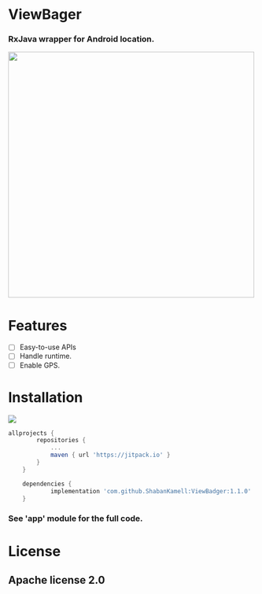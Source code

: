 
# ViewBager
###  RxJava wrapper for Android location.

<img src="https://github.com/ShabanKamell/ViewBadger/blob/master/blob/master/raw/screenshot.png" height="500">

# Features

 - [ ] Easy-to-use APIs
 - [ ] Handle runtime.
 - [ ] Enable GPS.

# Installation
[![](https://jitpack.io/v/ShabanKamell/ViewBadger.svg)](https://jitpack.io/#ShabanKamell/ViewBadger)

```groovy
allprojects {
		repositories {
			...
			maven { url 'https://jitpack.io' }
		}
	}

	dependencies {
	        implementation 'com.github.ShabanKamell:ViewBadger:1.1.0'
	}
```

### See 'app' module for the full code.

# License

## Apache license 2.0

